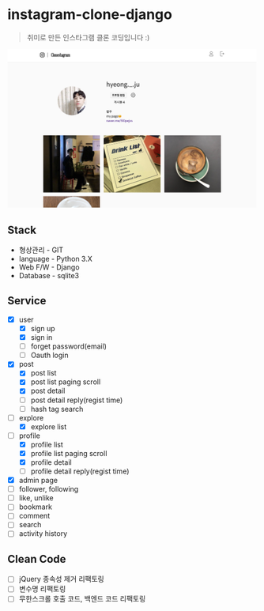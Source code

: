 

# instagram-clone-django

> 취미로 만든 인스타그램 클론 코딩입니다 :)  

![](./preview-profile.png)

## Stack
  - 형상관리 - GIT
  - language - Python 3.X
  - Web F/W - Django
  - Database - sqlite3

## Service
  - [X] user
    - [X] sign up
    - [X] sign in
    - [ ] forget password(email)
    - [ ] Oauth login
  - [X] post
    - [X] post list
    - [X] post list paging scroll
    - [X] post detail
    - [ ] post detail reply(regist time)
    - [ ] hash tag search
  - [ ] explore
    - [X] explore list
  - [ ] profile
    - [X] profile list
    - [X] profile list paging scroll
    - [X] profile detail
    - [ ] profile detail reply(regist time)
  - [X] admin page
  - [ ] follower, following
  - [ ] like, unlike
  - [ ] bookmark
  - [ ] comment
  - [ ] search
  - [ ] activity history

## Clean Code
  - [ ] jQuery 종속성 제거 리팩토링
  - [ ] 변수명 리팩토링
  - [ ] 무한스크롤 호출 코드, 백엔드 코드 리팩토링